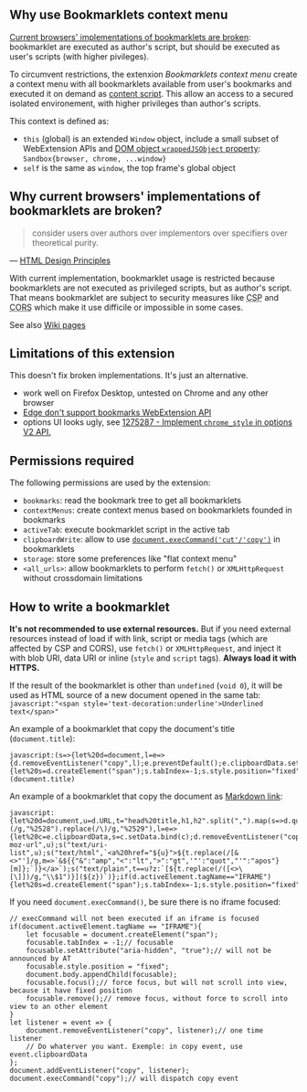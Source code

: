 ## Why use Bookmarklets context menu

[Current browsers' implementations of bookmarklets are broken](#why-current-browsers-implementations-of-bookmarklets-are-broken): bookmarklet are executed as author's script, but should be executed as user's scripts (with higher pivileges).

To circumvent restrictions, the extenxion _Bookmarklets context menu_ create a context menu with all bookmarklets available from user's bookmarks and executed it on demand as [content script](https://developer.mozilla.org/en-US/Add-ons/WebExtensions/Content_scripts). This allow an access to a secured isolated environement, with higher privileges than author's scripts.

This context is defined as:

- `this` (global) is an extended `Window` object, include a small subset of WebExtension APIs and [DOM object `wrappedJSObject` property](https://developer.mozilla.org/en-US/Add-ons/WebExtensions/Content_scripts#Accessing_page_script_objects_from_content_scripts): `Sandbox{browser, chrome, ...window}`
- `self` is the same as `window`, the top frame's global object

## Why current browsers' implementations of bookmarklets are broken?

> consider users over authors over implementors over specifiers over theoretical purity.

— [HTML Design Principles](https://www.w3.org/TR/html-design-principles/#priority-of-constituencies)

With current implementation, bookmarklet usage is restricted because bookmarklets are not executed as privileged scripts, but as author's script.
That means bookmarklet are subject to security measures like <abbr title="Content Security Policy">CSP</abbr> and <abbr title="Cross-Origin Resource Sharing">CORS</abbr> which make it use difficile or impossible in some cases.

See also [Wiki pages](https://github.com/mems/bookmarklets-context-menu/wiki)

## Limitations of this extension

This doesn't fix broken implementations. It's just an alternative.

- work well on Firefox Desktop, untested on Chrome and any other browser
- [Edge don't support bookmarks WebExtension API](https://developer.mozilla.org/en-US/Add-ons/WebExtensions/API/bookmarks#Browser_compatibility)
- options UI looks ugly, see [1275287 - Implement `chrome_style` in options V2 API.](https://bugzilla.mozilla.org/show_bug.cgi?id=1275287)

## Permissions required

The following permissions are used by the extension:

- `bookmarks`: read the bookmark tree to get all bookmarklets
- `contextMenus`: create context menus based on bookmarklets founded in bookmarks
- `activeTab`: execute bookmarklet script in the active tab
- `clipboardWrite`: allow to use [`document.execCommand('cut'/'copy')`](https://developer.mozilla.org/en-US/Add-ons/WebExtensions/Interact_with_the_clipboard) in bookmarklets
- `storage`: store some preferences like "flat context menu"
- `<all_urls>`: allow bookmarklets to perform `fetch()` or `XMLHttpRequest` without crossdomain limitations

## How to write a bookmarklet

**It's not recommended to use external resources.** But if you need external resources instead of load if with link, script or media tags (which are affected by CSP and CORS), use `fetch()` or `XMLHttpRequest`, and inject it with blob URI, data URI or inline (`style` and `script` tags). **Always load it with HTTPS.**

If the result of the bookmarklet is other than `undefined` (`void 0`), it will be used as HTML source of a new document opened in the same tab: `javascript:"<span style='text-decoration:underline'>Underlined text</span>"`

An example of a bookmarklet that copy the document's title (`document.title`):

	javascript:(s=>{let%20d=document,l=e=>{d.removeEventListener("copy",l);e.preventDefault();e.clipboardData.setData("text/plain",s);};if(d.activeElement.tagName=="IFRAME"){let%20s=d.createElement("span");s.tabIndex=-1;s.style.position="fixed";d.body.appendChild(s);s.focus();s.remove()}d.addEventListener("copy",l);d.execCommand("copy");a.focus()})(document.title)

An example of a bookmarklet that copy the document as [Markdown link](https://github.com/adam-p/markdown-here/wiki/Markdown-Cheatsheet#links):

	javascript:{let%20d=document,u=d.URL,t="head%20title,h1,h2".split(",").map(s=>d.querySelector(s)).reduce((a,e)=>a||e&&e.textContent.replace(/\s+/g,"%20").trim(),"")||u,z=u.replace(/\(/g,"%2528").replace(/\)/g,"%2529"),l=e=>{let%20c=e.clipboardData,s=c.setData.bind(c);d.removeEventListener("copy",l);e.preventDefault();c.clearData();s("text/x-moz-url",u);s("text/uri-list",u);s("text/html",`<a%20href="${u}">${t.replace(/[&<>"']/g,m=>`&${{"&":"amp","<":"lt",">":"gt",'"':"quot","'":"apos"}[m]};`)}</a>`);s("text/plain",t==u?z:`[${t.replace(/([<>\[\]])/g,"\\$1")}](${z})`)};if(d.activeElement.tagName=="IFRAME"){let%20s=d.createElement("span");s.tabIndex=-1;s.style.position="fixed";d.body.appendChild(s);s.focus();s.remove()}d.addEventListener("copy",l);d.execCommand("copy");void(0)}

If you need `document.execCommand()`, be sure there is no iframe focused:

	// execCommand will not been executed if an iframe is focused
	if(document.activeElement.tagName == "IFRAME"){
		let focusable = document.createElement("span");
		focusable.tabIndex = -1;// focusable
		focusable.setAttribute("aria-hidden", "true");// will not be announced by AT
		focusable.style.position = "fixed";
		document.body.appendChild(focusable);
		focusable.focus();// force focus, but will not scroll into view, because it have fixed position
		focusable.remove();// remove focus, without force to scroll into view to an other element
	}
	let listener = event => {
		document.removeEventListener("copy", listener);// one time listener
		// Do whaterver you want. Exemple: in copy event, use event.clipboardData
	};
	document.addEventListener("copy", listener);
	document.execCommand("copy");// will dispatch copy event
